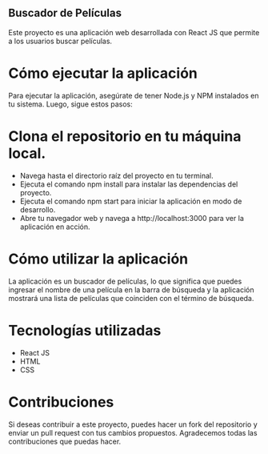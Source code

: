 ## Buscador de Películas

Este proyecto es una aplicación web desarrollada con React JS que permite a los usuarios buscar películas.

# Cómo ejecutar la aplicación
Para ejecutar la aplicación, asegúrate de tener Node.js y NPM instalados en tu sistema. Luego, sigue estos pasos:

# Clona el repositorio en tu máquina local.
- Navega hasta el directorio raíz del proyecto en tu terminal.
- Ejecuta el comando npm install para instalar las dependencias del proyecto.
- Ejecuta el comando npm start para iniciar la aplicación en modo de desarrollo.
- Abre tu navegador web y navega a http://localhost:3000 para ver la aplicación en acción.
# Cómo utilizar la aplicación
La aplicación es un buscador de películas, lo que significa que puedes ingresar el nombre de una película en la barra de búsqueda y la aplicación mostrará una lista de películas que coinciden con el término de búsqueda.

# Tecnologías utilizadas
- React JS
- HTML
- CSS
# Contribuciones
Si deseas contribuir a este proyecto, puedes hacer un fork del repositorio y enviar un pull request con tus cambios propuestos. Agradecemos todas las contribuciones que puedas hacer.
